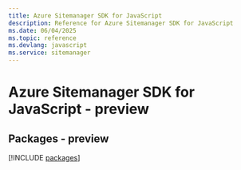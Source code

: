 ```yaml
---
title: Azure Sitemanager SDK for JavaScript
description: Reference for Azure Sitemanager SDK for JavaScript
ms.date: 06/04/2025
ms.topic: reference
ms.devlang: javascript
ms.service: sitemanager
---
```

# Azure Sitemanager SDK for JavaScript - preview
## Packages - preview
[!INCLUDE [packages](sitemanager-index.md)]